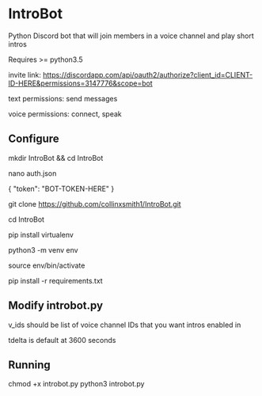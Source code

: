 # IntroBot
Python Discord bot that will join members in a voice channel and play short intros

Requires >= python3.5

invite link:
https://discordapp.com/api/oauth2/authorize?client_id=CLIENT-ID-HERE&permissions=3147776&scope=bot

text permissions: send messages

voice permissions: connect, speak


## Configure
mkdir IntroBot && cd IntroBot

nano auth.json

{
"token": "BOT-TOKEN-HERE"
}

git clone https://github.com/collinxsmith1/IntroBot.git


cd IntroBot

pip install virtualenv

python3 -m venv env

source env/bin/activate

pip install -r requirements.txt

## Modify introbot.py
v_ids should be list of voice channel IDs that you want intros enabled in

tdelta is default at 3600 seconds

## Running

chmod +x introbot.py
python3 introbot.py
